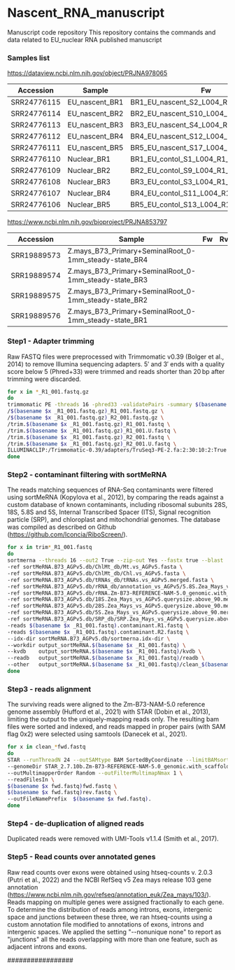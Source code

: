 # Nascent_RNA_manuscript
Manuscript code repository This repository contains the commands and data related to EU_nuclear RNA published manuscript

### Samples list

https://dataview.ncbi.nlm.nih.gov/object/PRJNA978065

Accession  | Sample | Fw | Rv
--- | --- | --- | --- 
SRR24776115 | EU_nascent_BR1 | BR1_EU_nascent_S2_L004_R1_001.fastq.gz | BR1_EU_nascent_S2_L004_R2_001.fastq.gz
SRR24776114 | EU_nascent_BR2 | BR2_EU_nascent_S10_L004_R1_001.fastq.gz | BR2_EU_nascent_S10_L004_R2_001.fastq.gz
SRR24776113 | EU_nascent_BR3 | BR3_EU_nascent_S4_L004_R1_001.fastq.gz | BR3_EU_nascent_S4_L004_R2_001.fastq.gz
SRR24776112 | EU_nascent_BR4 | BR4_EU_nascent_S12_L004_R1_001.fastq.gz | BR4_EU_nascent_S12_L004_R2_001.fastq.gz
SRR24776111 | EU_nascent_BR5 | BR5_EU_nascent_S17_L004_R1_001.fastq.gz | BR5_EU_nascent_S17_L004_R2_001.fastq.gz
SRR24776110 | Nuclear_BR1 | BR1_EU_contol_S1_L004_R1_001.fastq.gz | BR1_EU_contol_S1_L004_R2_001.fastq.gz
SRR24776109 | Nuclear_BR2 | BR2_EU_contol_S9_L004_R1_001.fastq.gz | BR2_EU_contol_S9_L004_R2_001.fastq.gz
SRR24776108 | Nuclear_BR3 | BR3_EU_contol_S3_L004_R1_001.fastq.gz | BR3_EU_contol_S3_L004_R2_001.fastq.gz
SRR24776107 | Nuclear_BR4 | BR4_EU_contol_S11_L004_R1_001.fastq.gz | BR4_EU_contol_S11_L004_R2_001.fastq.gz
SRR24776106 | Nuclear_BR5 | BR5_EU_contol_S13_L004_R1_001.fastq.gz | BR5_EU_contol_S13_L004_R2_001.fastq.gz

https://www.ncbi.nlm.nih.gov/bioproject/PRJNA853797

Accession  | Sample | Fw | Rv
--- | --- | --- | --- 
SRR19889573	| Z.mays_B73_Primary+SeminalRoot_0-1mm_steady-state_BR4 | | 
SRR19889574	| Z.mays_B73_Primary+SeminalRoot_0-1mm_steady-state_BR3 | | 
SRR19889575	| Z.mays_B73_Primary+SeminalRoot_0-1mm_steady-state_BR2 | | 
SRR19889576	| Z.mays_B73_Primary+SeminalRoot_0-1mm_steady-state_BR1 | | 

### Step1 - Adapter trimming
Raw FASTQ files were preprocessed with Trimmomatic v0.39 (Bolger et al., 2014) to remove Illumina sequencing adapters. 5′ and 3′ ends with a quality score below 5 (Phred+33) were trimmed and reads shorter than 20 bp after trimming were discarded. 

```bash
for x in *_R1_001.fastq.gz
do
trimmomatic PE -threads 16 -phred33 -validatePairs -summary $(basename $x _R1_001.fastq.gz).summary.txt \
/$(basename $x _R1_001.fastq.gz)_R1_001.fastq.gz \
/$(basename $x _R1_001.fastq.gz)_R2_001.fastq.gz \
/trim.$(basename $x _R1_001.fastq.gz)_R1_001.fastq \
/trim.$(basename $x _R1_001.fastq.gz)_R1_001.U.fastq \
/trim.$(basename $x _R1_001.fastq.gz)_R2_001.fastq \
/trim.$(basename $x _R1_001.fastq.gz)_R2_001.U.fastq \
ILLUMINACLIP:/Trimmomatic-0.39/adapters/TruSeq3-PE-2.fa:2:30:10:2:True LEADING:5 TRAILING:5 MINLEN:20  
done
```

### Step2 - contaminant filtering with sortMeRNA
The reads matching sequences of RNA-Seq contaminants were filtered using sortMeRNA (Kopylova et al., 2012), by comparing the reads against a custom database of known contaminants, including ribosomal subunits 28S, 18S, 5.8S and 5S, Internal Transcribed Spacer (ITS), Signal recognition particle (SRP), and chloroplast and mitochondrial genomes. The database was compiled as described on Github (https://github.com/lconcia/RiboScreen/).

```bash
for x in trim*_R1_001.fastq
do
sortmerna --threads 16 --out2 True --zip-out Yes --fastx true --blast '1 cigar qcov qstrand' --paired_in true \
-ref sortMeRNA.B73_AGPv5.db/ChlMt_db/Mt.vs_AGPv5.fasta \
-ref sortMeRNA.B73_AGPv5.db/ChlMt_db/Chl.vs_AGPv5.fasta \
-ref sortMeRNA.B73_AGPv5.db/tRNAs_db/tRNAs.vs_AGPv5.merged.fasta \
-ref sortMeRNA.B73_AGPv5.db/rRNA_db/annotation_vs_AGPv5/5.8S.Zea_Mays_vs_AGPv5.querysize.above_90.merged.fasta \
-ref sortMeRNA.B73_AGPv5.db/rRNA.Zm-B73-REFERENCE-NAM-5.0_genomic.with_scaffolds.ITS.fasta \
-ref sortMeRNA.B73_AGPv5.db/18S.Zea_Mays_vs_AGPv5.querysize.above_90.merged.fasta \
-ref sortMeRNA.B73_AGPv5.db/28S.Zea_Mays_vs_AGPv5.querysize.above_90.merged.fasta \
-ref sortMeRNA.B73_AGPv5.db/5S.Zea_Mays_vs_AGPv5.querysize.above_90.merged.fasta \
-ref sortMeRNA.B73_AGPv5.db/SRP_db/SRP.Zea_Mays_vs_AGPv5.querysize.above_90.merged.fasta \
-reads $(basename $x _R1_001.fastq).contaminant.R1.fastq \
-reads $(basename $x _R1_001.fastq).contaminant.R2.fastq \
--idx-dir sortMeRNA.B73_AGPv5.db/sortmerna.idx-dir \
--workdir output_sortMeRNA.$(basename $x _R1_001.fastq) \
--kvdb    output_sortMeRNA.$(basename $x _R1_001.fastq)/kvdb \
--readb   output_sortMeRNA.$(basename $x _R1_001.fastq)/readb \
--other   output_sortMeRNA.$(basename $x _R1_001.fastq)/clean_$(basename $x _R1_001.fastq).fastq
done
```

### Step3 - reads alignment
The surviving reads were aligned to the Zm-B73-NAM-5.0 reference genome assembly (Hufford et al., 2021) with STAR (Dobin et al., 2013), limiting the output to the uniquely-mapping reads only. The resulting bam files were sorted and indexed, and reads mapped in proper pairs (with SAM flag 0x2) were selected using samtools (Danecek et al., 2021).

```bash
for x in clean_*fwd.fastq
do
STAR --runThreadN 24 --outSAMtype BAM SortedByCoordinate --limitBAMsortRAM 20000000000 \
--genomeDir STAR_2.7.10b.Zm-B73-REFERENCE-NAM-5.0_genomic.with_scaffolds/ \
--outMultimapperOrder Random --outFilterMultimapNmax 1 \
--readFilesIn \
$(basename $x fwd.fastq)fwd.fastq \
$(basename $x fwd.fastq)rev.fastq \
--outFileNamePrefix  $(basename $x fwd.fastq).
done
```

### Step4 - de-duplication of aligned reads
Duplicated reads were removed with UMI-Tools v1.1.4 (Smith et al., 2017).

### Step5 - Read counts over annotated genes
Raw read counts over exons were obtained using htseq-counts v. 2.0.3 (Putri et al., 2022) and the NCBI RefSeq v5 Zea mays release 103 gene annotation (https://www.ncbi.nlm.nih.gov/refseq/annotation_euk/Zea_mays/103/). Reads mapping on multiple genes were assigned fractionally to each gene. To determine the distribution of reads among introns, exons, intergenic space and junctions between these three, we ran htseq-counts using a custom annotation file modified to annotations of exons, introns and intergenic spaces. We applied the setting "--nonunique none" to report as "junctions" all the reads overlapping with more than one feature, such as adjacent introns and exons. 

#################

